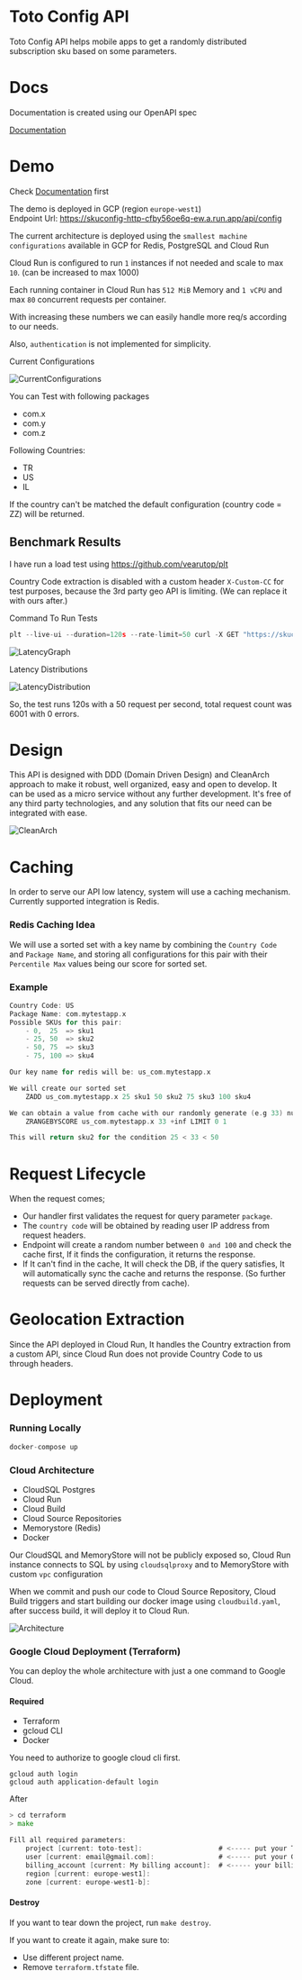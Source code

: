 # Toto Config API

Toto Config API helps mobile apps to get a randomly distributed subscription sku based
on some parameters.

# Docs
Documentation is created using our OpenAPI spec

[Documentation](https://orkanylmz.github.io/config-api-docs/)


# Demo

Check [Documentation](https://orkanylmz.github.io/config-api-docs/) first

The demo is deployed in GCP (region `europe-west1`)\
Endpoint Url: https://skuconfig-http-cfby56oe6q-ew.a.run.app/api/config

The current architecture is deployed using the `smallest machine configurations` available in GCP for Redis, PostgreSQL and Cloud Run

Cloud Run is configured to run `1` instances if not needed and scale to max `10`. (can be increased to max 1000)

Each running container in Cloud Run has `512 MiB` Memory and `1 vCPU` and max `80` concurrent requests per container.

With increasing these numbers we can easily handle more req/s according to our needs.

Also, `authentication` is not implemented for simplicity.

Current Configurations

![CurrentConfigurations](https://www.linkpicture.com/q/Screen-Shot-2022-06-23-at-00.59.52.png)

You can Test with following packages
 - com.x
 - com.y
 - com.z

Following Countries:
 - TR
 - US
 - IL

If the country can't be matched the default configuration (country code = ZZ) will be returned.

## Benchmark Results
I have run a load test using https://github.com/vearutop/plt

Country Code extraction is disabled with a custom header `X-Custom-CC` for test purposes, because the 3rd party geo API is limiting.
(We can replace it with ours after.)

Command To Run Tests
```go
plt --live-ui --duration=120s --rate-limit=50 curl -X GET "https://skuconfig-http-cfby56oe6q-ew.a.run.app/api/config?package=com.x" -H "X-Custom-CC: TR"
```

![LatencyGraph](https://www.linkpicture.com/q/Screen-Shot-2022-06-22-at-22.53.36.png)

Latency Distributions

![LatencyDistribution](https://www.linkpicture.com/q/Screen-Shot-2022-06-22-at-22.53.49.png)

So, the test runs 120s with a 50 request per second, total request count was 6001 with 0 errors.

# Design
This API is designed with DDD (Domain Driven Design) and CleanArch approach to make it robust, well organized, easy and open to develop. It can be used as a micro service without any further development.
It's free of any third party technologies, and any solution that fits our need can be integrated with ease.

![CleanArch](https://miro.medium.com/max/772/1*B7LkQDyDqLN3rRSrNYkETA.jpeg)
# Caching
In order to serve our API low latency, system will use a caching mechanism. Currently supported integration is Redis.

### Redis Caching Idea
We will use a sorted set with a key name by combining the `Country Code` and `Package Name`, and storing all configurations for this pair with  their `Percentile Max` values being our score for sorted set.
### Example
```go
Country Code: US
Package Name: com.mytestapp.x
Possible SKUs for this pair:
	- 0,  25  => sku1
	- 25, 50  => sku2
	- 50, 75  => sku3
	- 75, 100 => sku4

Our key name for redis will be: us_com.mytestapp.x

We will create our sorted set
	ZADD us_com.mytestapp.x 25 sku1 50 sku2 75 sku3 100 sku4

We can obtain a value from cache with our randomly generate (e.g 33) number as following
	ZRANGEBYSCORE us_com.mytestapp.x 33 +inf LIMIT 0 1

This will return sku2 for the condition 25 < 33 < 50
```

# Request Lifecycle

When the request comes;
 - Our handler first validates the request for query parameter `package`.
 - The `country code` will be obtained by reading user IP address from request headers.
 - Endpoint will create a random number between `0 and 100` and check the cache first, If it finds the configuration, it returns the response.
 - If It can't find in the cache, It will check the DB, if the query satisfies, It will automatically sync the
cache and returns the response. (So further requests can be served directly from cache).

# Geolocation Extraction
Since the API deployed in Cloud Run, It handles the Country extraction from a custom API, since Cloud Run does not provide Country Code to us through headers.

# Deployment
### Running Locally
```go
docker-compose up
```

### Cloud Architecture
- CloudSQL Postgres
- Cloud Run
- Cloud Build
- Cloud Source Repositories
- Memorystore (Redis)
- Docker

Our CloudSQL and MemoryStore will not be publicly exposed so,
Cloud Run instance connects to SQL by using `cloudsqlproxy` and to MemoryStore with custom `vpc` configuration


When we commit and push our code to Cloud Source Repository, Cloud Build triggers and start building our docker image using `cloudbuild.yaml`, after success build, it will deploy it to Cloud Run.

![Architecture](https://i.postimg.cc/JnF1YLCT/toto-arch.png)



### Google Cloud Deployment (Terraform)
You can deploy the whole architecture with just a one command to Google Cloud.

#### Required
* Terraform
* gcloud CLI
* Docker

You need to authorize to google cloud cli first.
```
gcloud auth login
gcloud auth application-default login
```

After

```go
> cd terraform
> make

Fill all required parameters:
    project [current: toto-test]:                   # <----- put your Toto Config API Google Cloud project name here (it will be created)
    user [current: email@gmail.com]:                # <----- put your Google (Gmail, G-suite etc.) e-mail here
    billing_account [current: My billing account]:  # <----- your billing account name, can be found here https://console.cloud.google.com/billing
    region [current: europe-west1]:
    zone [current: europe-west1-b]: 
```

#### Destroy

If you want to tear down the project, run `make destroy`.

If you want to create it again, make sure to:
* Use different project name.
* Remove `terraform.tfstate` file.
